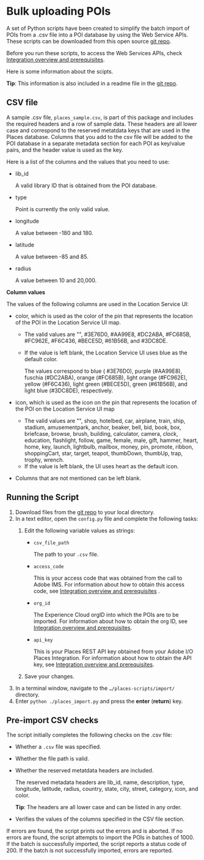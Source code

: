 Bulk uploading POIs
=================
A set of Python scripts have been created to simplify the batch import of POIs from a .csv file into a POI database by using the Web Service APIs. These scripts can be downloaded from this open source [git repo](https://github.com/adobe/places-scripts). 

Before you run these scripts, to access the Web Services APIs, check [Integration overview and prerequisites](../places-rest-apis/adobe-i-o-integration/README.md).

Here is some information about the scipts. 

**Tip**: This information is also included in a readme file in the [git repo](https://github.com/adobe/places-scripts).

## CSV file

A sample .csv file, `places_sample.csv`, is part of this package and includes the required headers and a row of sample data. These headers are all lower case and correspond to the reserved metatdata keys that are used in the Places database. Columns that you add to the csv file will be added to the POI database in a separate metadata section for each POI as key/value pairs, and the header value is used as the key.

Here is a list of the columns and the values that you need to use:

* lib_id

  A valid library ID that is obtained from the POI database.

* type

  Point is currently the only valid value.

* longitude

  A value between -180 and 180.

* latitude

  A value between -85 and 85.

* radius

  A value between 10 and 20,000.

**Column values**

The values of the following columns are used in the Location Service UI:

* color, which is used as the color of the pin that represents the location of the POI in the Location Service UI map.
  - The valid values are "", #3E76D0, #AA99E8, #DC2ABA, #FC685B, #FC962E, #F6C436, #BECE5D, #61B56B, and #3DC8DE.
  - If the value is left blank, the Location Service UI uses blue as the default color.
    
    The values correspond to blue ( #3E76D0), purple (#AA99E8), fuschia (#DC2ABA), orange (#FC685B), light orange (#FC962E), yellow (#F6C436), light green (#BECE5D), green (#61B56B), and light blue (#3DC8DE), respectively.
  
* icon, which is used as the icon on the pin that represents the location of the POI on the Location Service UI map
  - The valid values are "", shop, hotelbed, car, airplane, train, ship, stadium, amusementpark, anchor, beaker, bell, bid, book, box, briefcase, browse, brush, building, calculator, camera, clock, education, flashlight, follow, game, female, male, gift, hammer, heart, home, key, launch, lightbulb, mailbox, money, pin, promote, ribbon, shoppingCart, star, target, teapot, thumbDown, thumbUp, trap, trophy, wrench.
  - If the value is left blank, the UI uses heart as the default icon.

* Columns that are not mentioned can be left blank.


Running the Script
-------------
1. Download files from the [git repo](https://github.com/adobe/places-scripts) to your local directory.
1. In a text editor, open the `config.py` file and complete the following tasks:
   1. Edit the following variable values as strings:

      * `csv_file_path`

        The path to your `.csv`  file.

      * `access_code`
      
        This is your access code that was obtained from the call to Adobe IMS. For information about how to obtain this access code, see [Integration overview and prerequisites](../places-rest-apis/adobe-i-o-integration/README.md) . 
      
      * `org_id`
      
        The Experience Cloud orgID into which the POIs are to be imported. For information about how to obtain the org ID, see [Integration overview and prerequisites](../places-rest-apis/adobe-i-o-integration/README.md).
      
      * `api_key`
      
        This is your Places REST API key obtained from your Adobe I/O Places Integration. For information about how to obtain the API key, see [Integration overview and prerequisites](../places-rest-apis/adobe-i-o-integration/README.md).

    1. Save your changes.
1. In a terminal window, navigate to the `…/places-scripts/import/` directory.
1. Enter `python ./places_import.py` and press the **enter** (**return**) key.


Pre-import CSV checks
------------
The script initially completes the following checks on the .csv file:

- Whether a `.csv` file was specified.
- Whether the file path is valid.
- Whether the reserved metatdata headers are included.

  The reserved metadata headers are lib_id, name, description, type, longitude, latitude, radius, country, state, city, street, category, icon, and color.

  **Tip**: The headers are all lower case and can be listed in any order.

- Verifies the values of the columns specified in the CSV file section.

If errors are found, the script prints out the errors and is aborted. If no errors are found, the script attempts to import the POIs in batches of 1000. If the batch is successfully imported, the script reports a status code of 200. If the batch is not successfully imported, errors are reported.

